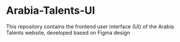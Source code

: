 # Arabia-Talents-UI
This repository contains the frontend user interface (UI) of the Arabia Talents website, developed based on Figma design
